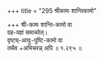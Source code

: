 +++
title = "295 श्रीकामः शान्तिकामो"

+++
श्री-कामः शान्ति-कामो वा  
ग्रह-यज्ञं समाचरेत्।  
वृष्ट्य्-आयुः-पुष्टि-कामो वा  
तथैव +अभिचरन्न् अपि  ॥ १.२९५ ॥